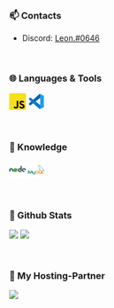 ### 📫 Contacts

- Discord: <a href='https://discordapp.com/users/617364437770436608'>Leon.#0646</a>

<br />

### 🌐 Languages & Tools

<a href='https://de.wikipedia.org/wiki/JavaScript'><img width='30' height='30' src='./javascript.png'/></a>
<a href='https://code.visualstudio.com/'><img width='30' height='30' src='./vscode.png'/></a>

<br />

### 🧠 Knowledge

<a href='https://nodejs.org/'><img width='30' height='30' src='./nodejs.png'/></a>
<a href='https://www.mysql.com'><img width='30' height='30' src='./mysql.png'/></a>

<br />

### 🚀 Github Stats

<img src='https://github-readme-stats.vercel.app/api?username=gcrafting&show_icons=true&theme=highcontrast&count_private=true'> <img src='https://github-readme-streak-stats.herokuapp.com?user=gcrafting&theme=highcontrast'>

<br />

### 💙 My Hosting-Partner

<a href='https://puh.hosting/aff/smitemc'><img src='https://camo.githubusercontent.com/24e7f0e966d71c098841aec55db8033bff22fb70b33c2d395f5a73773fcd271c/68747470733a2f2f636c796e742e64652f70756861642e706e67'></a>
